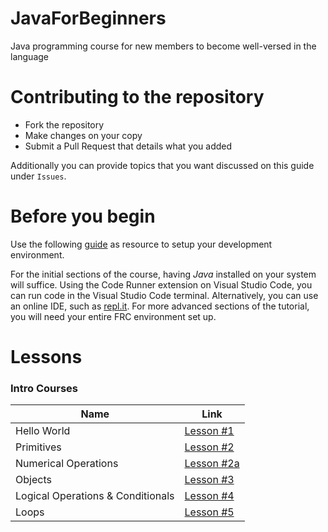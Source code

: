 # JavaForBeginners
Java programming course for new members to become well-versed in the language

# Contributing to the repository
* Fork the repository
* Make changes on your copy
* Submit a Pull Request that details what you added

Additionally you can provide topics that you want discussed on this guide under `Issues`.

# Before you begin
Use the following [guide](https://docs.google.com/document/d/1gsHRuXv4nH3QgOnL0EUB5_rmLXk-JnR6QtYgkNwiXGk/edit?usp=sharing) as resource to setup your development environment.

For the initial sections of the course, having *Java* installed on your system will suffice. Using the Code Runner extension on Visual Studio Code, you can run code in the Visual Studio Code terminal. Alternatively, you can use an online IDE, such as [repl.it](https://repl.it/). For more advanced sections of the tutorial, you will need your entire FRC environment set up.

# Lessons

### Intro Courses
Name | Link
------------ | -------------
Hello World | [Lesson #1](https://github.com/frc6908/JavaForBeginners/blob/master/Lesson%201%20-%20Hello%20World/Lesson1HelloWorld.md)
Primitives | [Lesson #2](https://github.com/frc6908/JavaForBeginners/blob/master/Lesson%202%20-%20Primitives/Lesson2Primitives.md)
Numerical Operations | [Lesson #2a](https://github.com/frc6908/JavaForBeginners/blob/master/Lesson%202a%20-%20Numerical%20Operations/Lesson2aNumericalOperations.md)
Objects | [Lesson #3](https://github.com/frc6908/JavaForBeginners/blob/master/Lesson%203%20-%20Objects/Lesson3Objects.md)
Logical Operations & Conditionals | [Lesson #4](https://github.com/frc6908/JavaForBeginners/blob/master/Lesson%204%20-%20Logical%20Operators%20-%20Conditionals/Lesson4LogicalOperatorsConditionals.md)
Loops | [Lesson #5](https://github.com/frc6908/JavaForBeginners/blob/master/Lesson%205%20-%20Loops/Lesson5Loops.md)
